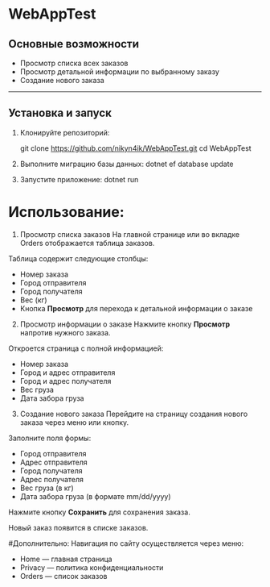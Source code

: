 # WebAppTest

## Основные возможности

- Просмотр списка всех заказов
- Просмотр детальной информации по выбранному заказу
- Создание нового заказа

---

## Установка и запуск

1. Клонируйте репозиторий:

   git clone https://github.com/nikyn4ik/WebAppTest.git
   cd WebAppTest

2. Выполните миграцию базы данных:
   dotnet ef database update
   
4. Запустите приложение:
   dotnet run

#  Использование: 
1. Просмотр списка заказов
На главной странице или во вкладке Orders отображается таблица заказов.

Таблица содержит следующие столбцы:
- Номер заказа
- Город отправителя
- Город получателя
- Вес (кг)
- Кнопка **Просмотр** для перехода к детальной информации о заказе

2. Просмотр информации о заказе
Нажмите кнопку **Просмотр** напротив нужного заказа.

Откроется страница с полной информацией:
- Номер заказа
- Город и адрес отправителя
- Город и адрес получателя
- Вес груза
- Дата забора груза

3. Создание нового заказа
Перейдите на страницу создания нового заказа через меню или кнопку.

Заполните поля формы:
- Город отправителя
- Адрес отправителя
- Город получателя
- Адрес получателя
- Вес груза (в кг)
- Дата забора груза (в формате mm/dd/yyyy)

Нажмите кнопку **Сохранить** для сохранения заказа.

Новый заказ появится в списке заказов.

#Дополнительно:
Навигация по сайту осуществляется через меню:
- Home — главная страница
- Privacy — политика конфиденциальности
- Orders — список заказов
